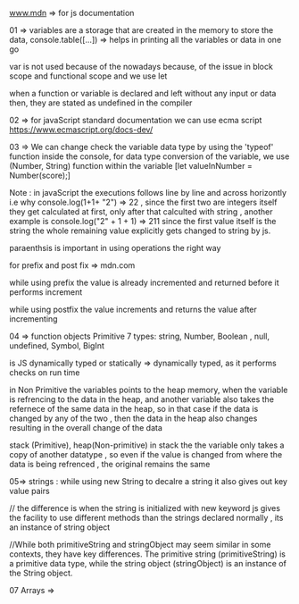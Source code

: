 www.mdn => for js documentation

01 => variables are a storage that are created in the memory to store the data, console.table([...]) => helps in printing all the variables or data in one go

var is not used because of the nowadays because, of the issue in block scope and functional scope and  we use let 

when a function or variable is declared and left without any input or data then, they are stated as undefined in the compiler 

02 => for javaScript standard documentation we can use ecma script 
https://www.ecmascript.org/docs-dev/

03 => We can change check the variable data type by using the 'typeof' function inside the console, for data type conversion of the variable, we use (Number, String) function within the variable [let valueInNumber = Number(score);]

Note : in javaScript the executions follows line by line and across horizontly i.e why console.log(1+1+ "2") => 22 , since the first two are integers itself they get calculated at first, only after that calculted with string , another example is console.log("2" + 1 + 1) => 211 since the first value itself is the string the whole remaining value explicitly gets changed to string by js. 

paraenthsis is important in using operations the right way 

 for prefix and post fix => mdn.com

while using prefix the value is already incremented and returned before it performs increment

while using postfix the value increments and returns the value after incrementing

04 => function objects
 Primitive
 7 types: string, Number, Boolean , null, undefined, Symbol, BigInt



 is JS dynamically typed or statically => dynamically typed, as it performs checks on run time

 in Non Primitive the variables points to the heap memory, when the variable is refrencing to the data in the heap, and another variable also takes the refernece of the same data in the heap, so in that case if the data is changed by any of the two , then the data in the heap also changes resulting in the overall change of the data

 stack (Primitive), heap(Non-primitive)
 in stack the the variable only takes a copy of another datatype , so even if the value is changed from where the data is being refrenced , the original remains the same

 05=> strings : while using new String to decalre a string it also gives out key value pairs

// the difference is when the string is initialized with new keyword js gives the facility to use different methods than the strings declared normally , its an instance of string object

//While both primitiveString and stringObject may seem similar in some contexts, they have key differences. The primitive string (primitiveString) is a primitive data type, while the string object (stringObject) is an instance of the String object.

07 Arrays => 